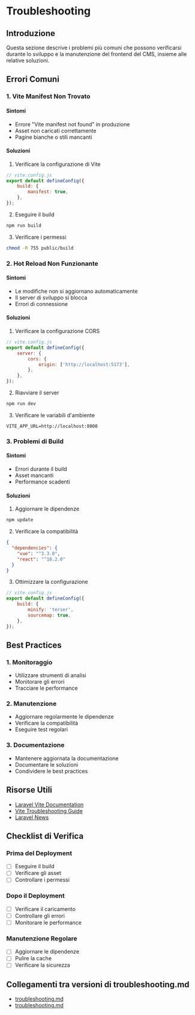 # Troubleshooting

## Introduzione

Questa sezione descrive i problemi più comuni che possono verificarsi durante lo sviluppo e la manutenzione del frontend del CMS, insieme alle relative soluzioni.

## Errori Comuni

### 1. Vite Manifest Non Trovato

#### Sintomi
- Errore "Vite manifest not found" in produzione
- Asset non caricati correttamente
- Pagine bianche o stili mancanti

#### Soluzioni
1. Verificare la configurazione di Vite
```javascript
// vite.config.js
export default defineConfig({
    build: {
        manifest: true,
    },
});
```

2. Eseguire il build
```bash
npm run build
```

3. Verificare i permessi
```bash
chmod -R 755 public/build
```

### 2. Hot Reload Non Funzionante

#### Sintomi
- Le modifiche non si aggiornano automaticamente
- Il server di sviluppo si blocca
- Errori di connessione

#### Soluzioni
1. Verificare la configurazione CORS
```javascript
// vite.config.js
export default defineConfig({
    server: {
        cors: {
            origin: ['http://localhost:5173'],
        },
    },
});
```

2. Riavviare il server
```bash
npm run dev
```

3. Verificare le variabili d'ambiente
```env
VITE_APP_URL=http://localhost:8000
```

### 3. Problemi di Build

#### Sintomi
- Errori durante il build
- Asset mancanti
- Performance scadenti

#### Soluzioni
1. Aggiornare le dipendenze
```bash
npm update
```

2. Verificare la compatibilità
```json
{
  "dependencies": {
    "vue": "^3.3.0",
    "react": "^18.2.0"
  }
}
```

3. Ottimizzare la configurazione
```javascript
// vite.config.js
export default defineConfig({
    build: {
        minify: 'terser',
        sourcemap: true,
    },
});
```

## Best Practices

### 1. Monitoraggio
- Utilizzare strumenti di analisi
- Monitorare gli errori
- Tracciare le performance

### 2. Manutenzione
- Aggiornare regolarmente le dipendenze
- Verificare la compatibilità
- Eseguire test regolari

### 3. Documentazione
- Mantenere aggiornata la documentazione
- Documentare le soluzioni
- Condividere le best practices

## Risorse Utili

- [Laravel Vite Documentation](https://laravel.com/project_docs/12.x/vite)
- [Vite Troubleshooting Guide](https://vitejs.dev/guide/troubleshooting.html)
- [Laravel News](https://laravel-news.com)

## Checklist di Verifica

### Prima del Deployment
- [ ] Eseguire il build
- [ ] Verificare gli asset
- [ ] Controllare i permessi

### Dopo il Deployment
- [ ] Verificare il caricamento
- [ ] Controllare gli errori
- [ ] Monitorare le performance

### Manutenzione Regolare
- [ ] Aggiornare le dipendenze
- [ ] Pulire la cache
- [ ] Verificare la sicurezza 

## Collegamenti tra versioni di troubleshooting.md
* [troubleshooting.md](laravel/Modules/Xot/project_docs/troubleshooting.md)
* [troubleshooting.md](laravel/Modules/Cms/project_docs/frontoffice/troubleshooting.md)

